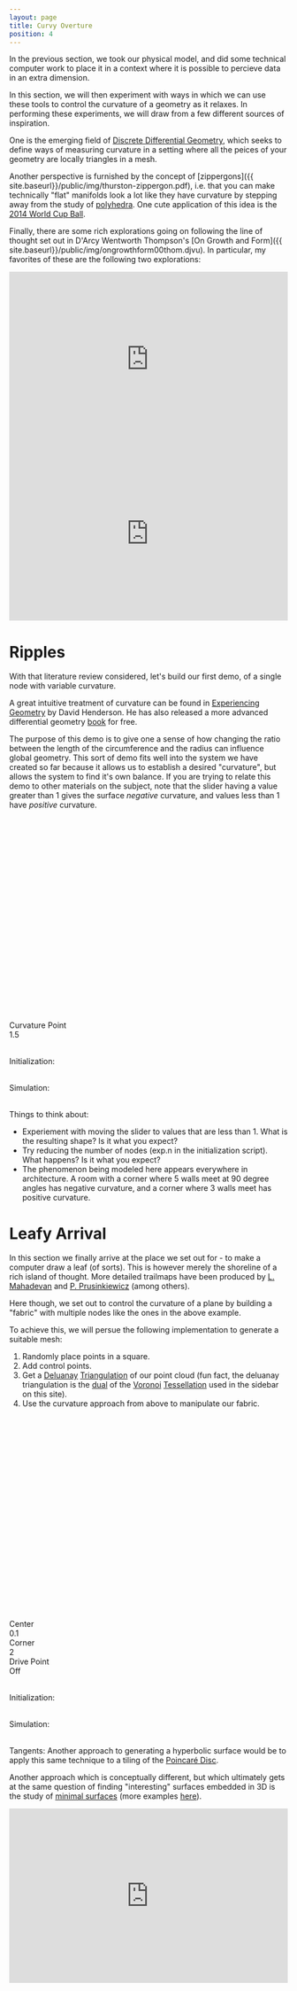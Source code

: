 ```yaml
---
layout: page
title: Curvy Overture
position: 4
---
```


<script src="{{ site.baseurl }}/public/js/lib/ace/ace.js" type="text/javascript" charset="utf-8"></script>
<script src="{{ site.baseurl }}/public/js/lib/ace/ext-themelist.js" type="text/javascript" charset="utf-8"></script>

<script src="{{ site.baseurl }}/public/js/lib/jquery.visible.min.js"></script>
<script src="{{ site.baseurl }}/public/js/lib/fool-util.js" type="text/javascript" charset="utf-8"></script>

<script src="{{ site.baseurl }}/public/js/lib/delaunay.js"></script> 

<script src="{{ site.baseurl }}/public/js/lib/three.js"></script> 
<script src="{{ site.baseurl }}/public/js/three_libs/stats.min.js"></script> 
<script src="{{ site.baseurl }}/public/js/lib/OrbitControls.js"></script> 
<script src="{{ site.baseurl }}/public/js/lib/Detector.js"></script> 


<script type="text/javascript" src="{{ site.baseurl }}/public/js/spring-system.js"></script>

In the previous section, we took our physical model, and did some technical computer work to place it in a context where it is possible to percieve data in an extra dimension.  

In this section, we will then experiment with ways in which we can use these tools to control the curvature of a geometry as it relaxes.  In performing these experiments, we will draw from a few different sources of inspiration.  

One is the emerging field of [Discrete Differential Geometry](http://ddg.cs.columbia.edu/), which seeks to define ways of measuring curvature in a setting where all the peices of your geometry are locally triangles in a mesh.  

Another perspective is furnished by the concept of [zippergons]({{ site.baseurl}}/public/img/thurston-zippergon.pdf), i.e. that you can make technically "flat" manifolds look a lot like they have curvature by stepping away from the study of [polyhedra](https://stemkoski.github.io/Three.js/Polyhedra.html).  One cute application of this idea is the [2014 World Cup Ball](http://www.science4all.org/le-nguyen-hoang/brazuca/).

Finally, there are some rich explorations going on following the line of thought set out in D'Arcy Wentworth Thompson's [On Growth and Form]({{ site.baseurl}}/public/img/ongrowthform00thom.djvu).  In particular, my favorites of these are the following two explorations: 

<div style="margin: 0px auto; text-align: center;">
<iframe width="420" height="315" style='width: 100%;' src="https://www.youtube.com/embed/9HI8FerKr6Q" frameborder="0" allowfullscreen></iframe>
</div>

<div style="margin: 0px auto; text-align: center;">
<iframe width="420" height="315" style='width: 100%;' src="https://player.vimeo.com/video/130977932" frameborder="0" webkitallowfullscreen mozallowfullscreen allowfullscreen></iframe> 
</div>

# Ripples

With that literature review considered, let's build our first demo, of a single node with variable curvature. 

A great intuitive treatment of curvature can be found in [Experiencing Geometry](http://www.math.cornell.edu/~henderson/ExpGeom/) by David Henderson.  He has also released a more advanced differential geometry [book](http://projecteuclid.org/euclid.bia/1399917369#toc) for free.

The purpose of this demo is to give one a sense of how changing the ratio between the length of the circumference and the radius can influence global geometry.  This sort of demo fits well into the system we have created so far because it allows us to establish a desired "curvature", but allows the system to find it's own balance.  If you are trying to relate this demo to other materials on the subject, note that the slider having a value greater than 1 gives the surface *negative* curvature, and values less than 1 have *positive* curvature. 

<script type="x-shader/x-fragment" id="fragmentShaderDepth">

  uniform sampler2D texture;
  varying vec2 vUV;

  vec4 pack_depth( const in float depth ) {

    const vec4 bit_shift = vec4( 256.0 * 256.0 * 256.0, 256.0 * 256.0, 256.0, 1.0 );
    const vec4 bit_mask  = vec4( 0.0, 1.0 / 256.0, 1.0 / 256.0, 1.0 / 256.0 );
    vec4 res = fract( depth * bit_shift );
    res -= res.xxyz * bit_mask;
    return res;

  }

  void main() {

    vec4 pixel = texture2D( texture, vUV );

    if ( pixel.a < 0.5 ) discard;

    gl_FragData[ 0 ] = pack_depth( gl_FragCoord.z );

  }
</script>

<script type="x-shader/x-vertex" id="vertexShaderDepth">

  varying vec2 vUV;

  void main() {

    vUV = 0.75 * uv;

    vec4 mvPosition = modelViewMatrix * vec4( position, 1.0 );

    gl_Position = projectionMatrix * mvPosition;

  }

</script>

<script type="text/javascript" src="{{ site.baseurl }}/public/js/curvy/ripple-init.js"></script>
<script type="text/javascript" src="{{ site.baseurl }}/public/js/curvy/ripple-simulate.js"></script>

<div class='content'>
  <canvas id="ripple-canvas" height='400' width='700' style='width: 100%;'></canvas>
</div>

<div class='content'>
  <div id="ripple-gl" style='width: 100%; display:block; height:350px;'></div>
</div>

<br/>

<div class="slider-label">Curvature Point</div><div id="ripple-curvature" class="slider"></div><div id="ripple-curvature-text" class="slider-value">1.5</div>

<br/>

Initialization: 
<div>
<div id="rippleEd-init" class="editor">
</div>
</div>

<br/>
Simulation:
<div>
<div id="rippleEd-simulate" class="editor">
</div>
</div>

<script type="text/javascript">
var rippleThree = initThree('ripple-gl');
var rippleTexturePath = '{{ site.baseurl }}/public/img/textures/';


// in function to work around some editor loading bug.
var startRippleAnimation = function () {
  rippleInit.reset();
  rippleSim.rippleGeometry = rippleInit.rippleGeometry;

  rippleAnimate();

  function rippleAnimate() {
    requestAnimationFrame( rippleAnimate );

    var time = Date.now();

    if ($('#ripple-canvas').visible( true ) || 
        $('#ripple-gl').visible( true )) {
      animate_circle = false;
      rippleSim.simulate(time);
      rippleSim.render();
  }
  }
}
// from fool-util
initEditor('rippleEd-init');
loadContent('rippleEd-init', '{{ site.baseurl }}/public/js/curvy/ripple-init.js', '8', startRippleAnimation);

initEditor('rippleEd-simulate');
loadContent('rippleEd-simulate', '{{ site.baseurl }}/public/js/curvy/ripple-simulate.js', '23');
</script>

<script type="text/javascript">
// ground

  var groundTexture = THREE.ImageUtils.loadTexture( '{{ site.baseurl }}/public/img/textures/' + "ground3.jpg" );
  groundTexture.wrapS = groundTexture.wrapT = THREE.RepeatWrapping;
  groundTexture.repeat.set( 25, 25 );
  groundTexture.anisotropy = 16;

  var groundMaterial = new THREE.MeshPhongMaterial( { color: 0xffffff, specular: 0x111111, map: groundTexture } );

  var mesh = new THREE.Mesh( new THREE.PlaneBufferGeometry( 20000, 20000 ), groundMaterial );
  mesh.position.y = -350;
  mesh.rotation.x = - Math.PI / 2;
  mesh.receiveShadow = true;
  rippleThree.scene.add( mesh );
</script>

<script type="text/javascript">
  function updateRippleCurvatureLabel() {
    var curve = $( "#ripple-curvature" ).slider( "value" );
    $("#ripple-curvature-text").text(curve + ""); 
  }

  function updateRippleCurvature() {
    var curve = $( "#ripple-curvature" ).slider( "value" );
    // var springs = rippleSim.system.springs;
    // for (var i = 0; i < springs.length; i++) {
    // 	if (i % 2 == 0) {
    // 		springs[i].restLength = curve * rippleInit.springRestDistance;
    // 	}
    // }
    rippleInit.curvature = curve;
    updateRippleParams();
    $("#ripple-curvature-text").text(curve + ""); 
  }

  $(function() {
    $( "#ripple-curvature" ).slider({
      orientation: "horizontal",
      range: "min",
      max: 10,
      step: .05,
      value: 1.5,
      change: updateRippleCurvature,
      slide: updateRippleCurvatureLabel
    });
  });

  var updateRippleParams = function() {
    rippleInit.reset();
    rippleSim.system = rippleInit.system;

    rippleSim.rippleGeometry = rippleInit.rippleGeometry;
  };

  $( ".rippleEd-init.editor-run" ).click(function(){ updateRippleParams(); });
  $( ".rippleEd-simulate.editor-run" ).click(function(){ 
    updateRippleCurvature(); 
  });

</script>
<br/>

Things to think about:

* Experiement with moving the slider to values that are less than 1. What is the resulting shape?  Is it what you expect?  
* Try reducing the number of nodes (exp.n in the initialization script).  What happens?  Is it what you expect? 
* The phenomenon being modeled here appears everywhere in architecture.  A room with a corner where 5 walls meet at 90 degree angles has negative curvature, and a corner where 3 walls meet has positive curvature.  

# Leafy Arrival

In this section we finally arrive at the place we set out for - to make a computer draw a leaf (of sorts).  This is however merely the shoreline of a rich island of thought.  More detailed trailmaps have been produced by [L. Mahadevan](http://www.seas.harvard.edu/softmat/) and [P. Prusinkiewicz](http://algorithmicbotany.org/papers/) (among others).

Here though, we set out to control the curvature of a plane by building a "fabric" with multiple nodes like the ones in the above example.  

To achieve this, we will persue the following implementation to generate a suitable mesh:

1. Randomly place points in a square.
2. Add control points.
3. Get a [Deluanay](https://en.wikipedia.org/wiki/Delaunay_triangulation) [Triangulation](http://travellermap.com/tmp/delaunay.htm) of our point cloud (fun fact, the deluanay triangulation is the [dual](https://en.wikipedia.org/wiki/Dual_graph) of the [Voronoi](https://en.wikipedia.org/wiki/Voronoi_diagram) [Tessellation](http://bl.ocks.org/mbostock/4060366) used in the sidebar on this site).
4. Use the curvature approach from above to manipulate our fabric.  

<script type="text/javascript" src="{{ site.baseurl }}/public/js/curvy/plane-init.js"></script>
<script type="text/javascript" src="{{ site.baseurl }}/public/js/curvy/plane-simulate.js"></script>

<div class='content'>
  <canvas id="plane-canvas" height='400' width='700' style='width: 100%;'></canvas>
</div>

<div class='content'>
  <div id="plane-gl" style='width: 100%; display:block; height:350px;'></div>
</div>

<br/>

<div class="slider-label">Center</div><div id="plane-center" class="slider"></div><div id="plane-center-text" class="slider-value">0.1</div>
<div class="slider-label">Corner</div><div id="plane-corner" class="slider"></div><div id="plane-corner-text" class="slider-value">2</div>
<div class="slider-label">Drive Point</div><div id="plane-drive" class="slider"></div><div id="plane-drive-text" class="slider-value">Off</div>

<br/>

Initialization: 
<div>
<div id="planeEd-init" class="editor">
</div>
</div>

<br/>
Simulation:
<div>
<div id="planeEd-simulate" class="editor">
</div>
</div>

<script type="text/javascript">
var planeThree = initThree('plane-gl');
var planeTexturePath = '{{ site.baseurl }}/public/img/textures/';


// in function to work around some editor loading bug.
var startPlaneAnimation = function () {
  planeInit.reset();
  planeSim.planeGeometry = planeInit.planeGeometry;

  planeAnimate();

  function planeAnimate() {
    requestAnimationFrame( planeAnimate );

    var time = Date.now();

    if ($('#plane-canvas').visible( true ) || 
        $('#plane-gl').visible( true )) {
      animate_circle = false;
      planeSim.simulate(time);
      planeSim.render();
  }
  }
}
// from fool-util
initEditor('planeEd-init');
loadContent('planeEd-init', '{{ site.baseurl }}/public/js/curvy/plane-init.js', '8', startPlaneAnimation);

initEditor('planeEd-simulate');
loadContent('planeEd-simulate', '{{ site.baseurl }}/public/js/curvy/plane-simulate.js', '23');
</script>

<script type="text/javascript">
// ground

  var groundTexture = THREE.ImageUtils.loadTexture( '{{ site.baseurl }}/public/img/textures/' + "ground3.jpg" );
  groundTexture.wrapS = groundTexture.wrapT = THREE.RepeatWrapping;
  groundTexture.repeat.set( 25, 25 );
  groundTexture.anisotropy = 16;

  var groundMaterial = new THREE.MeshPhongMaterial( { color: 0xffffff, specular: 0x111111, map: groundTexture } );

  var mesh = new THREE.Mesh( new THREE.PlaneBufferGeometry( 20000, 20000 ), groundMaterial );
  mesh.position.y = -350;
  mesh.rotation.x = - Math.PI / 2;
  mesh.receiveShadow = true;
  planeThree.scene.add( mesh );
</script>

<script type="text/javascript">
  function updatePlaneCenterLabel() {
    var point = $( "#plane-center" ).slider( "value" );
    $("#plane-center-text").text(point + ""); 
  }

  function updatePlaneCenter() {
    var point = $( "#plane-center" ).slider( "value" );
    planeInit.lengthMultiplier[0] = point;
    $("#plane-center-text").text(point + ""); 
  }

  function updatePlaneCornerLabel() {
    var point = $( "#plane-corner" ).slider( "value" );
    $("#plane-corner-text").text(point + ""); 
  }

  function updatePlaneCorner() {
    var point = $( "#plane-corner" ).slider( "value" );
    planeInit.lengthMultiplier[1] = point;
    $("#plane-corner-text").text(point + ""); 
  }

  function updatePlaneDrive() {
    var point = $( "#plane-drive" ).slider( "value" );
    if (point == 0) {
      $("#plane-drive-text").text("Off");
    }
    else {
      $("#plane-drive-text").text(point + "");
    }
    planeSim.drive = point;
  }

  $(function() {
    $( "#plane-center" ).slider({
      orientation: "horizontal",
      range: "min",
      max: 6,
      step: .05,
      value: .1,
      change: updatePlaneParams,
      slide: updatePlaneCenterLabel
    });
  });

  $(function() {
    $( "#plane-corner" ).slider({
      orientation: "horizontal",
      range: "min",
      max: 6,
      step: .05,
      value: 2,
      change: updatePlaneParams,
      slide: updatePlaneCornerLabel
    });
  });

  $(function() {
    $( "#plane-drive" ).slider({
      orientation: "horizontal",
      range: "min",
      max: 200,
      step: 1,
      value: 0,
      change: updatePlaneDrive,
      slide: updatePlaneDrive
    });
  });

  var updatePlaneParams = function() {
    updatePlaneCenter();
    updatePlaneCorner();
    planeInit.reset();
    planeSim.system = planeInit.system;
    planeSim.planeGeometry = planeInit.planeGeometry;
  };

  $( ".planeEd-init.editor-run" ).click(function(){ updatePlaneParams(); });
  $( ".planeEd-simulate.editor-run" ).click(function(){ 
    updatePlaneCurvature(); 
  });

</script>

<br/>

<p class="message">
  Tangents: 
  Another approach to generating a hyperbolic surface would be to apply this same technique to a tiling of the <a href="http://www.malinc.se/math/noneuclidean/poincaretilingen.php">Poincaré Disc</a>.

  <br/>

  Another approach which is conceptually different, but which ultimately gets at the same question of finding "interesting" surfaces embedded in 3D is the study of <a href="http://facstaff.susqu.edu/brakke/evolver/examples/periodic/periodic.html">minimal surfaces</a> (more examples <a href="http://www.indiana.edu/~minimal/archive/index.html">here</a>).

  <div style="margin: 0px auto; text-align: center;">
  <iframe width="420" height="315" style='width: 100%;' frameborder="0" src="https://www.shadertoy.com/embed/Md23Rd?gui=true&t=10&paused=true" allowfullscreen></iframe>
  </div>
</p>
